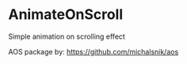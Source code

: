 # AnimateOnScroll
Simple animation on scrolling effect

AOS package by: https://github.com/michalsnik/aos
